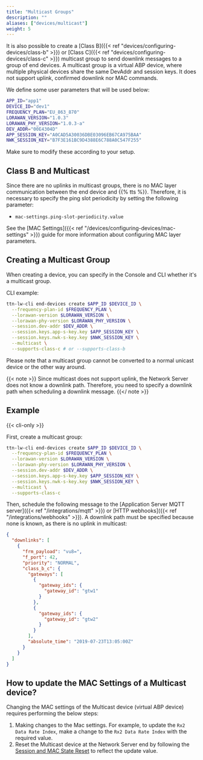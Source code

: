 ```yaml
---
title: "Multicast Groups"
description: ""
aliases: ["devices/multicast"]
weight: 5
---
```


It is also possible to create a [Class B]({{< ref "devices/configuring-devices/class-b" >}}) or [Class C]({{< ref "devices/configuring-devices/class-c" >}}) multicast group to send downlink messages to a group of end devices. A multicast group is a virtual ABP device, where multiple physical devices share the same DevAddr and session keys. It does not support uplink, confirmed downlink nor MAC commands.

<!--more-->

We define some user parameters that will be used below:

```bash
APP_ID="app1"
DEVICE_ID="dev1"
FREQUENCY_PLAN="EU_863_870"
LORAWAN_VERSION="1.0.3"
LORAWAN_PHY_VERSION="1.0.3-a"
DEV_ADDR="00E4304D"
APP_SESSION_KEY="A0CAD5A30036DBE03096EB67CA975BAA"
NWK_SESSION_KEY="B7F3E161BC9D4388E6C788A0C547F255"
```

Make sure to modify these according to your setup.

## Class B and Multicast

Since there are no uplinks in multicast groups, there is no MAC layer communication between the end device and {{% tts %}}. Therefore, it is necessary to specify the ping slot periodicity by setting the following parameter:

- `mac-settings.ping-slot-periodicity.value`

See the [MAC Settings]({{< ref "/devices/configuring-devices/mac-settings" >}}) guide for more information about configuring MAC layer parameters.

## Creating a Multicast Group

When creating a device, you can specify in the Console and CLI whether it's a multicast group.

CLI example:

```bash
ttn-lw-cli end-devices create $APP_ID $DEVICE_ID \
  --frequency-plan-id $FREQUENCY_PLAN \
  --lorawan-version $LORAWAN_VERSION \
  --lorawan-phy-version $LORAWAN_PHY_VERSION \
  --session.dev-addr $DEV_ADDR \
  --session.keys.app-s-key.key $APP_SESSION_KEY \
  --session.keys.nwk-s-key.key $NWK_SESSION_KEY \
  --multicast \
  --supports-class-c # or --supports-class-b
```

Please note that a multicast group cannot be converted to a normal unicast device or the other way around.

{{< note >}} Since multicast does not support uplink, the Network Server does not know a downlink path. Therefore, you need to specify a downlink path when scheduling a downlink message. {{</ note >}}

## Example

{{< cli-only >}}

First, create a multicast group:

```bash
ttn-lw-cli end-devices create $APP_ID $DEVICE_ID \
  --frequency-plan-id $FREQUENCY_PLAN \
  --lorawan-version $LORAWAN_VERSION \
  --lorawan-phy-version $LORAWAN_PHY_VERSION \
  --session.dev-addr $DEV_ADDR \
  --session.keys.app-s-key.key $APP_SESSION_KEY \
  --session.keys.nwk-s-key.key $NWK_SESSION_KEY \
  --multicast \
  --supports-class-c
```

Then, schedule the following message to the [Application Server MQTT server]({{< ref "/integrations/mqtt" >}}) or [HTTP webhooks]({{< ref "/integrations/webhooks" >}}). A downlink path must be specified because none is known, as there is no uplink in multicast:

```json
{
  "downlinks": [
    {
      "frm_payload": "vu8=",
      "f_port": 42,
      "priority": "NORMAL",
      "class_b_c": {
        "gateways": [
          {
            "gateway_ids": {
              "gateway_id": "gtw1"
            }
          },
          {
            "gateway_ids": {
              "gateway_id": "gtw2"
            }
          }
        ],
        "absolute_time": "2019-07-23T13:05:00Z"
      }
    }
  ]
}
```

## How to update the MAC Settings of a Multicast device?

Changing the MAC settings of the Multicast device (virtual ABP device) requires performing the below steps:

1. Making changes to the Mac settings. For example, to update the `Rx2 Data Rate Index`, make a change to the `Rx2 Data Rate Index` with the required value.
2. Reset the Multicast device at the Network Server end by following the [Session and MAC State Reset](/devices/configuring-devices/mac-settings/#session-and-mac-state-reset) to reflect the update value.